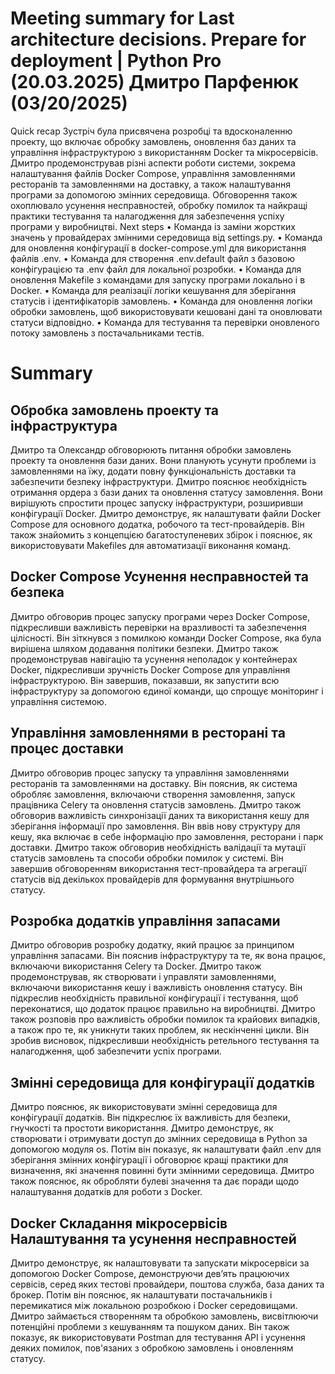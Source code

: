 # Meeting summary for Last architecture decisions. Prepare for deployment | Python Pro (20.03.2025) Дмитро Парфенюк (03/20/2025)

Quick recap
Зустріч була присвячена розробці та вдосконаленню проекту, що включає обробку замовлень, оновлення баз даних та управління інфраструктурою з використанням Docker та мікросервісів. Дмитро продемонстрував різні аспекти роботи системи, зокрема налаштування файлів Docker Compose, управління замовленнями ресторанів та замовленнями на доставку, а також налаштування програми за допомогою змінних середовища. Обговорення також охоплювало усунення несправностей, обробку помилок та найкращі практики тестування та налагодження для забезпечення успіху програми у виробництві.
Next steps
• Команда із заміни жорстких значень у провайдерах змінними середовища від settings.py.
• Команда для оновлення конфігурації в docker-compose.yml для використання файлів .env.
• Команда для створення .env.default файл з базовою конфігурацією та .env файл для локальної розробки.
• Команда для оновлення Makefile з командами для запуску програми локально і в Docker.
• Команда для реалізації логіки кешування для зберігання статусів і ідентифікаторів замовлень.
• Команда для оновлення логіки обробки замовлень, щоб використовувати кешовані дані та оновлювати статуси відповідно.
• Команда для тестування та перевірки оновленого потоку замовлень з постачальниками тестів.

# Summary

## Обробка замовлень проекту та інфраструктура

Дмитро та Олександр обговорюють питання обробки замовлень проекту та оновлення бази даних. Вони планують усунути проблеми із замовленнями на їжу, додати повну функціональність доставки та забезпечити безпеку інфраструктури. Дмитро пояснює необхідність отримання ордера з бази даних та оновлення статусу замовлення. Вони вирішують спростити процес запуску інфраструктури, розширивши конфігурації Docker. Дмитро демонструє, як налаштувати файли Docker Compose для основного додатка, робочого та тест-провайдерів. Він також знайомить з концепцією багатоступеневих збірок і пояснює, як використовувати Makefiles для автоматизації виконання команд.

## Docker Compose Усунення несправностей та безпека

Дмитро обговорив процес запуску програми через Docker Compose, підкресливши важливість перевірки на вразливості та забезпечення цілісності. Він зіткнувся з помилкою команди Docker Compose, яка була вирішена шляхом додавання політики безпеки. Дмитро також продемонстрував навігацію та усунення неполадок у контейнерах Docker, підкресливши зручність Docker Compose для управління інфраструктурою. Він завершив, показавши, як запустити всю інфраструктуру за допомогою єдиної команди, що спрощує моніторинг і управління системою.

## Управління замовленнями в ресторані та процес доставки

Дмитро обговорив процес запуску та управління замовленнями ресторанів та замовленнями на доставку. Він пояснив, як система обробляє замовлення, включаючи створення замовлення, запуск працівника Celery та оновлення статусів замовлень. Дмитро також обговорив важливість синхронізації даних та використання кешу для зберігання інформації про замовлення. Він ввів нову структуру для кешу, яка включає в себе інформацію про замовлення, ресторани і парк доставки. Дмитро також обговорив необхідність валідації та мутації статусів замовлень та способи обробки помилок у системі. Він завершив обговоренням використання тест-провайдера та агрегації статусів від декількох провайдерів для формування внутрішнього статусу.

## Розробка додатків управління запасами

Дмитро обговорив розробку додатку, який працює за принципом управління запасами. Він пояснив інфраструктуру та те, як вона працює, включаючи використання Celery та Docker. Дмитро також продемонстрував, як створювати і управляти замовленнями, включаючи використання кешу і важливість оновлення статусу. Він підкреслив необхідність правильної конфігурації і тестування, щоб переконатися, що додаток працює правильно на виробництві. Дмитро також розповів про важливість обробки помилок та крайових випадків, а також про те, як уникнути таких проблем, як нескінченні цикли. Він зробив висновок, підкресливши необхідність ретельного тестування та налагодження, щоб забезпечити успіх програми.

## Змінні середовища для конфігурації додатків

Дмитро пояснює, як використовувати змінні середовища для конфігурації додатків. Він підкреслює їх важливість для безпеки, гнучкості та простоти використання. Дмитро демонструє, як створювати і отримувати доступ до змінних середовища в Python за допомогою модуля os. Потім він показує, як налаштувати файл .env для зберігання змінних конфігурації і обговорює кращі практики для визначення, які значення повинні бути змінними середовища. Дмитро також пояснює, як обробляти булеві значення та дає поради щодо налаштування додатків для роботи з Docker.

## Docker Складання мікросервісів Налаштування та усунення несправностей

Дмитро демонструє, як налаштовувати та запускати мікросервіси за допомогою Docker Compose, демонструючи дев’ять працюючих сервісів, серед яких тестові провайдери, поштова служба, база даних та брокер. Потім він пояснює, як налаштувати постачальників і перемикатися між локальною розробкою і Docker середовищами. Дмитро займається створенням та обробкою замовлень, висвітлюючи потенційні проблеми з кешуванням та пошуком даних. Він також показує, як використовувати Postman для тестування API і усунення деяких помилок, пов'язаних з обробкою замовлень і оновленням статусу.
